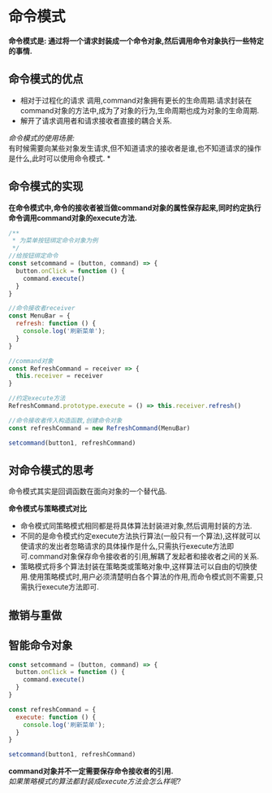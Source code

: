 # 命令模式
**命令模式是: 通过将一个请求封装成一个命令对象,然后调用命令对象执行一些特定的事情.**

## 命令模式的优点
* 相对于过程化的请求 调用,command对象拥有更长的生命周期.请求封装在command对象的方法中,成为了对象的行为,生命周期也成为对象的生命周期.
* 解开了请求调用者和请求接收者直接的耦合关系.


*命令模式的使用场景:*  
有时候需要向某些对象发生请求,但不知道请求的接收者是谁,也不知道请求的操作是什么,此时可以使用命令模式.
*

## 命令模式的实现
**在命令模式中,命令的接收者被当做command对象的属性保存起来,同时约定执行命令调用command对象的execute方法.**

```js
/**
 * 为菜单按钮绑定命令对象为例
 */
//给按钮绑定命令
const setcommand = (button, command) => {
  button.onClick = function () {
    command.execute()
  }
}

//命令接收者receiver
const MenuBar = {
  refresh: function () {
    console.log('刷新菜单');
  }
}

//command对象
const RefreshCommand = receiver => {
  this.receiver = receiver
}

//约定execute方法
RefreshCommand.prototype.execute = () => this.receiver.refresh()

//命令接收者传入构造函数,创建命令对象
const refreshCommand = new RefreshCommand(MenuBar)

setcommand(button1, refreshCommand)
```

## 对命令模式的思考
命令模式其实是回调函数在面向对象的一个替代品.  

**命令模式与策略模式对比**
* 命令模式同策略模式相同都是将具体算法封装进对象,然后调用封装的方法.
* 不同的是命令模式约定execute方法执行算法(一般只有一个算法),这样就可以使请求的发出者忽略请求的具体操作是什么,只需执行execute方法即可.command对象保存命令接收者的引用,解耦了发起者和接收者之间的关系.
* 策略模式将多个算法封装在策略类或策略对象中,这样算法可以自由的切换使用.使用策略模式时,用户必须清楚明白各个算法的作用,而命令模式则不需要,只需执行execute方法即可.

## 撤销与重做

## 智能命令对象
```js
const setcommand = (button, command) => {
  button.onClick = function () {
    command.execute()
  }
}

const refreshCommand = {
  execute: function () {
    console.log('刷新菜单');
  }
}

setcommand(button1, refreshCommand)
```
**command对象并不一定需要保存命令接收者的引用.**  
*如果策略模式的算法都封装成execute方法会怎么样呢?*
